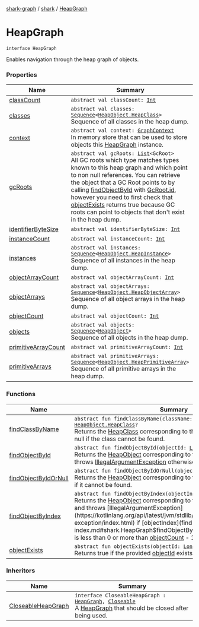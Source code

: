 [shark-graph](../../index.md) / [shark](../index.md) / [HeapGraph](./index.md)

# HeapGraph

`interface HeapGraph`

Enables navigation through the heap graph of objects.

### Properties

| Name | Summary |
|---|---|
| [classCount](class-count.md) | `abstract val classCount: `[`Int`](https://kotlinlang.org/api/latest/jvm/stdlib/kotlin/-int/index.html) |
| [classes](classes.md) | `abstract val classes: `[`Sequence`](https://kotlinlang.org/api/latest/jvm/stdlib/kotlin.sequences/-sequence/index.html)`<`[`HeapObject.HeapClass`](../-heap-object/-heap-class/index.md)`>`<br>Sequence of all classes in the heap dump. |
| [context](context.md) | `abstract val context: `[`GraphContext`](../-graph-context/index.md)<br>In memory store that can be used to store objects this [HeapGraph](./index.md) instance. |
| [gcRoots](gc-roots.md) | `abstract val gcRoots: `[`List`](https://kotlinlang.org/api/latest/jvm/stdlib/kotlin.collections/-list/index.html)`<GcRoot>`<br>All GC roots which type matches types known to this heap graph and which point to non null references. You can retrieve the object that a GC Root points to by calling [findObjectById](find-object-by-id.md) with [GcRoot.id](#), however you need to first check that [objectExists](object-exists.md) returns true because GC roots can point to objects that don't exist in the heap dump. |
| [identifierByteSize](identifier-byte-size.md) | `abstract val identifierByteSize: `[`Int`](https://kotlinlang.org/api/latest/jvm/stdlib/kotlin/-int/index.html) |
| [instanceCount](instance-count.md) | `abstract val instanceCount: `[`Int`](https://kotlinlang.org/api/latest/jvm/stdlib/kotlin/-int/index.html) |
| [instances](instances.md) | `abstract val instances: `[`Sequence`](https://kotlinlang.org/api/latest/jvm/stdlib/kotlin.sequences/-sequence/index.html)`<`[`HeapObject.HeapInstance`](../-heap-object/-heap-instance/index.md)`>`<br>Sequence of all instances in the heap dump. |
| [objectArrayCount](object-array-count.md) | `abstract val objectArrayCount: `[`Int`](https://kotlinlang.org/api/latest/jvm/stdlib/kotlin/-int/index.html) |
| [objectArrays](object-arrays.md) | `abstract val objectArrays: `[`Sequence`](https://kotlinlang.org/api/latest/jvm/stdlib/kotlin.sequences/-sequence/index.html)`<`[`HeapObject.HeapObjectArray`](../-heap-object/-heap-object-array/index.md)`>`<br>Sequence of all object arrays in the heap dump. |
| [objectCount](object-count.md) | `abstract val objectCount: `[`Int`](https://kotlinlang.org/api/latest/jvm/stdlib/kotlin/-int/index.html) |
| [objects](objects.md) | `abstract val objects: `[`Sequence`](https://kotlinlang.org/api/latest/jvm/stdlib/kotlin.sequences/-sequence/index.html)`<`[`HeapObject`](../-heap-object/index.md)`>`<br>Sequence of all objects in the heap dump. |
| [primitiveArrayCount](primitive-array-count.md) | `abstract val primitiveArrayCount: `[`Int`](https://kotlinlang.org/api/latest/jvm/stdlib/kotlin/-int/index.html) |
| [primitiveArrays](primitive-arrays.md) | `abstract val primitiveArrays: `[`Sequence`](https://kotlinlang.org/api/latest/jvm/stdlib/kotlin.sequences/-sequence/index.html)`<`[`HeapObject.HeapPrimitiveArray`](../-heap-object/-heap-primitive-array/index.md)`>`<br>Sequence of all primitive arrays in the heap dump. |

### Functions

| Name | Summary |
|---|---|
| [findClassByName](find-class-by-name.md) | `abstract fun findClassByName(className: `[`String`](https://kotlinlang.org/api/latest/jvm/stdlib/kotlin/-string/index.html)`): `[`HeapObject.HeapClass`](../-heap-object/-heap-class/index.md)`?`<br>Returns the [HeapClass](../-heap-object/-heap-class/index.md) corresponding to the provided [className](find-class-by-name.md#shark.HeapGraph$findClassByName(kotlin.String)/className), or null if the class cannot be found. |
| [findObjectById](find-object-by-id.md) | `abstract fun findObjectById(objectId: `[`Long`](https://kotlinlang.org/api/latest/jvm/stdlib/kotlin/-long/index.html)`): `[`HeapObject`](../-heap-object/index.md)<br>Returns the [HeapObject](../-heap-object/index.md) corresponding to the provided [objectId](find-object-by-id.md#shark.HeapGraph$findObjectById(kotlin.Long)/objectId), and throws [IllegalArgumentException](https://kotlinlang.org/api/latest/jvm/stdlib/kotlin/-illegal-argument-exception/index.html) otherwise. |
| [findObjectByIdOrNull](find-object-by-id-or-null.md) | `abstract fun findObjectByIdOrNull(objectId: `[`Long`](https://kotlinlang.org/api/latest/jvm/stdlib/kotlin/-long/index.html)`): `[`HeapObject`](../-heap-object/index.md)`?`<br>Returns the [HeapObject](../-heap-object/index.md) corresponding to the provided [objectId](find-object-by-id-or-null.md#shark.HeapGraph$findObjectByIdOrNull(kotlin.Long)/objectId) or null if it cannot be found. |
| [findObjectByIndex](find-object-by-index.md) | `abstract fun findObjectByIndex(objectIndex: `[`Int`](https://kotlinlang.org/api/latest/jvm/stdlib/kotlin/-int/index.html)`): `[`HeapObject`](../-heap-object/index.md)<br>Returns the [HeapObject](../-heap-object/index.md) corresponding to the provided [objectIndex](find-object-by-index.md#shark.HeapGraph$findObjectByIndex(kotlin.Int)/objectIndex), and throws [IllegalArgumentException](https://kotlinlang.org/api/latest/jvm/stdlib/kotlin/-illegal-argument-exception/index.html) if [objectIndex](find-object-by-index.md#shark.HeapGraph$findObjectByIndex(kotlin.Int)/objectIndex) is less than 0 or more than [objectCount](object-count.md) - 1. |
| [objectExists](object-exists.md) | `abstract fun objectExists(objectId: `[`Long`](https://kotlinlang.org/api/latest/jvm/stdlib/kotlin/-long/index.html)`): `[`Boolean`](https://kotlinlang.org/api/latest/jvm/stdlib/kotlin/-boolean/index.html)<br>Returns true if the provided [objectId](object-exists.md#shark.HeapGraph$objectExists(kotlin.Long)/objectId) exists in the heap dump. |

### Inheritors

| Name | Summary |
|---|---|
| [CloseableHeapGraph](../-closeable-heap-graph.md) | `interface CloseableHeapGraph : `[`HeapGraph`](./index.md)`, `[`Closeable`](https://docs.oracle.com/javase/6/docs/api/java/io/Closeable.html)<br>A [HeapGraph](./index.md) that should be closed after being used. |
